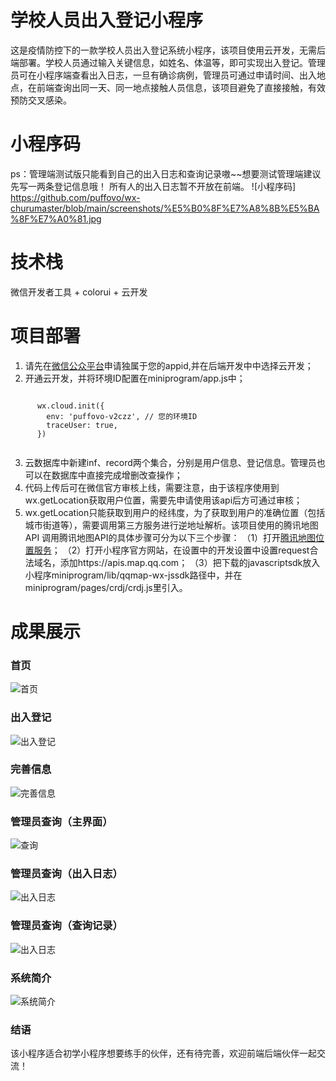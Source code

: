 # 学校人员出入登记小程序
这是疫情防控下的一款学校人员出入登记系统小程序，该项目使用云开发，无需后端部署。学校人员通过输入关键信息，如姓名、体温等，即可实现出入登记。管理员可在小程序端查看出入日志，一旦有确诊病例，管理员可通过申请时间、出入地点，在前端查询出同一天、同一地点接触人员信息，该项目避免了直接接触，有效预防交叉感染。
# 小程序码
ps：管理端测试版只能看到自己的出入日志和查询记录嗷~~想要测试管理端建议先写一两条登记信息哦！
所有人的出入日志暂不开放在前端。
![小程序码] https://github.com/puffovo/wx-churumaster/blob/main/screenshots/%E5%B0%8F%E7%A8%8B%E5%BA%8F%E7%A0%81.jpg
# 技术栈
微信开发者工具 + colorui + 云开发
# 项目部署
1. 请先在[微信公众平台](https://mp.weixin.qq.com/)申请独属于您的appid,并在后端开发中中选择云开发；
2. 开通云开发，并将环境ID配置在miniprogram/app.js中；
```

      wx.cloud.init({
        env: 'puffovo-v2czz', // 您的环境ID
        traceUser: true,
      })
      
```
3. 云数据库中新建inf、record两个集合，分别是用户信息、登记信息。管理员也可以在数据库中直接完成增删改查操作；
4. 代码上传后可在微信官方审核上线，需要注意，由于该程序使用到wx.getLocation获取用户位置，需要先申请使用该api后方可通过审核；
5. wx.getLocation只能获取到用户的经纬度，为了获取到用户的准确位置（包括城市街道等），需要调用第三方服务进行逆地址解析。该项目使用的腾讯地图API
   调用腾讯地图API的具体步骤可分为以下三个步骤：
  （1）打开[腾讯地图位置服务](https://lbs.qq.com/，申请开发者密钥，开通webserviceAPI服务，下载微信小程序JavaScriptSDK)；
  （2）打开小程序官方网站，在设置中的开发设置中设置request合法域名，添加https://apis.map.qq.com；
  （3）把下载的javascriptsdk放入小程序miniprogram/lib/qqmap-wx-jssdk路径中，并在miniprogram/pages/crdj/crdj.js里引入。
# 成果展示
### 首页
![首页](https://github.com/puffovo/wx-churumaster/blob/main/screenshots/1.png)
### 出入登记
![出入登记](https://github.com/puffovo/wx-churumaster/blob/main/screenshots/2.png)
### 完善信息
![完善信息](https://github.com/puffovo/wx-churumaster/blob/main/screenshots/3.png)
### 管理员查询（主界面）
![查询](https://github.com/puffovo/wx-churumaster/blob/main/screenshots/4.png)
### 管理员查询（出入日志）
![出入日志](https://github.com/puffovo/wx-churumaster/blob/main/screenshots/5.png)
### 管理员查询（查询记录）
![出入日志](https://github.com/puffovo/wx-churumaster/blob/main/screenshots/6.png)
### 系统简介
![系统简介](https://github.com/puffovo/wx-churumaster/blob/main/screenshots/7.png)
### 结语
该小程序适合初学小程序想要练手的伙伴，还有待完善，欢迎前端后端伙伴一起交流！
